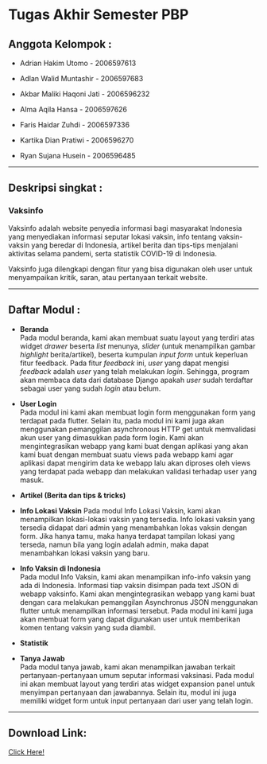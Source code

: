 # Tugas Akhir Semester PBP

## Anggota Kelompok :

- Adrian Hakim Utomo - 2006597613

- Adlan Walid Muntashir - 2006597683

- Akbar Maliki Haqoni Jati - 2006596232

- Alma Aqila Hansa - 2006597626

- Faris Haidar Zuhdi - 2006597336

- Kartika Dian Pratiwi - 2006596270

- Ryan Sujana Husein - 2006596485

---

## Deskripsi singkat :
### **Vaksinfo**

Vaksinfo adalah website penyedia informasi bagi masyarakat Indonesia yang menyediakan informasi seputar lokasi vaksin, info tentang vaksin-vaksin yang beredar di Indonesia, artikel berita dan tips-tips menjalani aktivitas selama pandemi, serta statistik COVID-19 di Indonesia.

Vaksinfo juga dilengkapi dengan fitur yang bisa digunakan oleh user untuk menyampaikan kritik, saran, atau pertanyaan terkait website.

---

## Daftar Modul :
- **Beranda**\
Pada modul beranda, kami akan membuat suatu layout yang terdiri atas widget _drawer_ beserta _list_ menunya, _slider_ (untuk menampilkan gambar _highlight_ berita/artikel), beserta kumpulan _input form_ untuk keperluan fitur feedback. Pada fitur _feedback_ ini, _user_ yang dapat mengisi _feedback_ adalah _user_ yang telah melakukan _login_.  Sehingga, program akan membaca data dari database Django apakah _user_ sudah terdaftar sebagai user yang sudah _login_ atau belum.

- **User Login**\
Pada modul ini kami akan membuat login form menggunakan form yang terdapat pada flutter. Selain itu, pada modul ini kami juga akan menggunakan pemanggilan asynchronous HTTP get untuk memvalidasi akun user yang dimasukkan pada form login. Kami akan mengintegrasikan webapp yang kami buat dengan aplikasi yang akan kami buat dengan membuat suatu views pada webapp kami agar aplikasi dapat mengirim data ke webapp lalu akan diproses oleh views yang terdapat pada webapp dan melakukan validasi terhadap user yang masuk.

- **Artikel (Berita dan tips & tricks)**
- **Info Lokasi Vaksin**
Pada modul Info Lokasi Vaksin, kami akan menampilkan lokasi-lokasi vaksin yang tersedia. Info lokasi vaksin yang tersedia didapat dari admin yang menambahkan lokas vaksin dengan form. Jika hanya tamu, maka hanya terdapat tampilan lokasi yang terseda, namun bila yang login adalah admin, maka dapat menambahkan lokasi vaksin yang baru.
- **Info Vaksin di Indonesia**\
Pada modul Info Vaksin, kami akan menampilkan info-info vaksin yang ada di Indonesia. Informasi tiap vaksin disimpan pada text JSON di webapp vaksinfo. Kami akan mengintegrasikan webapp yang kami buat dengan cara melakukan pemanggilan Asynchronus JSON menggunakan flutter untuk menampilkan informasi tersebut. Pada modul ini kami juga akan membuat form yang dapat digunakan user untuk memberikan komen tentang vaksin yang suda diambil.
- **Statistik**
- **Tanya Jawab**\
Pada modul tanya jawab, kami akan menampilkan jawaban terkait pertanyaan-pertanyaan umum seputar informasi vaksinasi. Pada modul ini akan membuat layout yang terdiri atas widget expansion panel untuk menyimpan pertanyaan dan jawabannya. Selain itu, modul ini juga memiliki widget form untuk input pertanyaan dari user yang telah login.
---

## Download Link:
[Click Here!](https://drive.google.com/drive/folders/1pqjNwcK2jCj8TKNE8UDA7w7JD4H3NLa4?usp=sharing)
